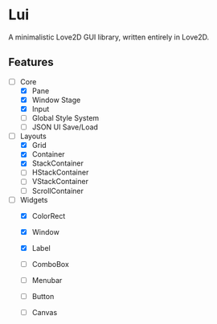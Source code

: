 # Lui

A minimalistic Love2D GUI library, written entirely in Love2D.

## Features

- [ ] Core
    - [x] Pane
    - [x] Window Stage
    - [x] Input
    - [ ] Global Style System
    - [ ] JSON UI Save/Load
- [ ] Layouts
    - [x] Grid
    - [x] Container
    - [x] StackContainer
    - [ ] HStackContainer
    - [ ] VStackContainer
    - [ ] ScrollContainer
- [ ] Widgets
    - [x] ColorRect
    - [x] Window
    - [x] Label
    - [ ] ComboBox
    - [ ] Menubar
    - [ ] Button
    - [ ] Canvas

